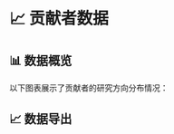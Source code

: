 # 📈 贡献者数据

<script setup>
import Charts from './.vitepress/theme/stats/Charts.vue'
import DataExport from './.vitepress/theme/stats/DataExport.vue'
</script>

## 📊 数据概览

以下图表展示了贡献者的研究方向分布情况：

<Charts />

## 📈 数据导出

<div style="margin-top: 4rem; padding-top: 2rem; border-top: 1px solid var(--vp-c-divider);">
  <DataExport />
</div>

